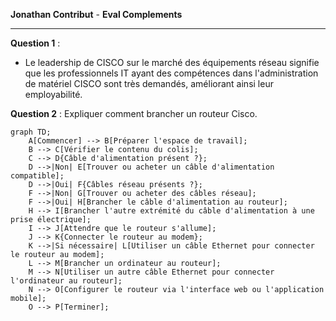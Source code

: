 **Jonathan Contribut** -  **Eval Complements**

---

**Question 1** : 
- Le leadership de CISCO sur le marché des équipements réseau signifie que les professionnels IT ayant des compétences dans l'administration de matériel CISCO sont très demandés, améliorant ainsi leur employabilité.

**Question 2** : Expliquer comment brancher un routeur Cisco.

```mermaid
graph TD;
    A[Commencer] --> B[Préparer l'espace de travail];
    B --> C[Vérifier le contenu du colis];
    C --> D{Câble d'alimentation présent ?};
    D -->|Non| E[Trouver ou acheter un câble d'alimentation compatible];
    D -->|Oui| F{Câbles réseau présents ?};
    F -->|Non| G[Trouver ou acheter des câbles réseau];
    F -->|Oui| H[Brancher le câble d'alimentation au routeur];
    H --> I[Brancher l'autre extrémité du câble d'alimentation à une prise électrique];
    I --> J[Attendre que le routeur s'allume];
    J --> K{Connecter le routeur au modem};
    K -->|Si nécessaire| L[Utiliser un câble Ethernet pour connecter le routeur au modem];
    L --> M[Brancher un ordinateur au routeur];
    M --> N[Utiliser un autre câble Ethernet pour connecter l'ordinateur au routeur];
    N --> O[Configurer le routeur via l'interface web ou l'application mobile];
    O --> P[Terminer];
```